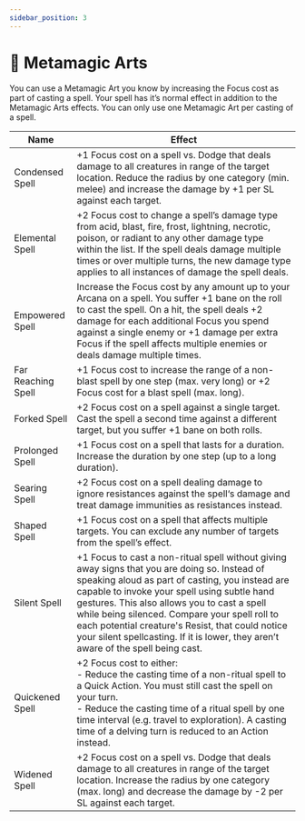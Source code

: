 ```yaml
---
sidebar_position: 3
---
```


# 🧠 Metamagic Arts

You can use a Metamagic Art you know by increasing the Focus cost as part of casting a spell. Your spell has it’s normal effect in addition to the Metamagic Arts effects. You can only use one Metamagic Art per casting of a spell.

| Name | Effect |
| --- | --- |
| Condensed Spell | +1 Focus cost on a spell vs. Dodge that deals damage to all creatures in range of the target location. Reduce the radius by one category (min. melee) and increase the damage by +1 per SL against each target. |
| Elemental Spell | +2 Focus cost to change a spell’s damage type from acid, blast, fire, frost, lightning, necrotic, poison, or radiant to any other damage type within the list. If the spell deals damage multiple times or over multiple turns, the new damage type applies to all instances of damage the spell deals. |
| Empowered Spell | Increase the Focus cost by any amount up to your Arcana on a spell. You suffer +1 bane on the roll to cast the spell. On a hit, the spell deals +2 damage for each additional Focus you spend against a single enemy or +1 damage per extra Focus if the spell affects multiple enemies or deals damage multiple times. |
| Far Reaching Spell | +1 Focus cost to increase the range of a non-blast spell by one step (max. very long) or +2 Focus cost for a blast spell (max. long). |
| Forked Spell | +2 Focus cost on a spell against a single target. Cast the spell a second time against a different target, but you suffer +1 bane on both rolls. |
| Prolonged Spell | +1 Focus cost on a spell that lasts for a duration. Increase the duration by one step (up to a long duration). |
| Searing Spell | +2 Focus cost on a spell dealing damage to ignore resistances against the spell‘s damage and treat damage immunities as resistances instead. |
| Shaped Spell | +1 Focus cost on a spell that affects multiple targets. You can exclude any number of targets from the spell’s effect. |
| Silent Spell | +1 Focus to cast a non-ritual spell without giving away signs that you are doing so. Instead of speaking aloud as part of casting, you instead are capable to invoke your spell using subtle hand gestures. This also allows you to cast a spell while being silenced. Compare your spell roll to each potential creature's Resist, that could notice your silent spellcasting. If it is lower, they aren’t aware of the spell being cast. |
| Quickened Spell | +2 Focus cost to either:<br/>- Reduce the casting time of a non-ritual spell to a Quick Action. You must still cast the spell on your turn.<br/>- Reduce the casting time of a ritual spell by one time interval (e.g. travel to exploration). A casting time of a delving turn is reduced to an Action instead. |
| Widened Spell | +2 Focus cost on a spell vs. Dodge that deals damage to all creatures in range of the target location. Increase the radius by one category (max. long) and decrease the damage by -2 per SL against each target. |
